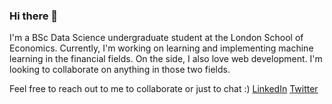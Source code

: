 ### Hi there 👋
I'm a BSc Data Science undergraduate student at the London School of Economics. Currently, I'm working on learning and implementing machine learning in the financial fields. On the side, I also love web development. I'm looking to collaborate on anything in those two fields. 

Feel free to reach out to me to collaborate or just to chat :)
[LinkedIn](https://www.linkedin.com/in/affan-hamid/)
[Twitter](https://x.com/home)

